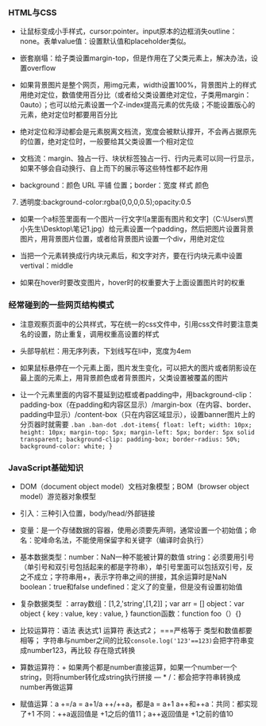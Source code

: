 ### HTML与CSS
+ 让鼠标变成小手样式，cursor:pointer。input原本的边框消失outline：none。表单value值：设置默认值和placeholder类似。

+ 嵌套崩塌：给子类设置margin-top，但是作用在了父类元素上，解决办法，设置overflow

+ 如果背景图片是整个网页，用img元素，width设置100%，背景图片上的样式用绝对定位，数值使用百分比（或者给父类设置绝对定位，子类用margin：0auto）；也可以给元素设置一个Z-index提高元素的优先级；不能设置版心的元素，绝对定位时都要用百分比

+ 绝对定位和浮动都会是元素脱离文档流，宽度会被默认撑开，不会再占据原先的位置，绝对定位时，一般要给其父类设置一个相对定位

+ 文档流：margin、独占一行、块状标签独占一行、行内元素可以同一行显示，如果不够会自动换行、自上而下的展示等这些特性都不起作用

+ background：颜色 URL 平铺 位置；border：宽度 样式 颜色

7. 透明度:background-color:rgba(0,0,0,0.5);opacity:0.5

+ 如果一个a标签里面有一个图片一行文字![a里面有图片和文字]（C:\Users\贾小先生\Desktop\笔记1.jpg）给元素设置一个padding，然后把图片设置背景图片，用背景图片位置，或者给背景图片设置一个div，用绝对定位

* 当把一个元素转换成行内块元素后，和文字对齐，要在行内块元素中设置vertival：middle

* 如果在hover时要改变图片，hover时的权重要大于上面设置图片时的权重



### 经常碰到的一些网页结构模式
+ 注意观察页面中的公共样式，写在统一的css文件中，引用css文件时要注意类名的设置，防止重复，调用权重高设置的样式

+ 头部导航栏：用无序列表，下划线写在li中，宽度为4em

+ 如果鼠标悬停在一个元素上面，图片发生变化，可以把大的图片或者阴影设在最上面的元素上，用背景颜色或者背景图片，父类设置被覆盖的图片

+ 让一个元素里面的内容不蔓延到边框或者padding中，用background-clip：padding-box（在padding和内容区显示）/margin-box（在内容、border、padding中显示）/content-box（只在内容区域显示），设置banner图片上的分页器时就需要
        ```
             .ban .ban-dot .dot-items{
	                      float: left;
	                      width: 10px;
	                      height: 10px;
	                      margin-top: 5px;
	                      margin-left: 5px;
	                      border: 5px solid transparent;
	                      background-clip: padding-box;
	                      border-radius: 50%;
	                      background-color: white;
                         }
        ```



### JavaScript基础知识

+ DOM（document object model）文档对象模型；BOM（browser object model）游览器对象模型

+ 引入：三种引入位置，body/head/外部链接

+ 变量：是一个存储数据的容器，使用必须要先声明，通常设置一个初始值；命名：驼峰命名法，不能使用保留字和关键字（编译时会执行）

+ 基本数据类型：number：NaN一种不能被计算的数值
                string：必须要用引号（单引号和双引号包括起来的都是字符串），单引号里面可以包括双引号，反之不成立；字符串用+，表示字符串之间的拼接，其余运算时是NaN
                boolean：true和false
                undefined：定义了的变量，但是没有设置初始值

+ 复杂数据类型 ：array数组：[1,2,'string',[1,2]]；var arr = []
                  object：var object {
                      key : value,
                      key : value,
                  }
                  faunction函数：function  foo（）{}

+ 比较运算符：语法 表达式1 运算符 表达式2；
              ===严格等于 类型和数值都要相等；
              字符串与number之间的比较`console.log('123'==123)`会把字符串变成number123，再比较  存在隐式转换

+ 算数运算符：+ 如果两个都是number直接运算，如果一个number一个string，则将number转化成string执行拼接 
              —  * /：都会把字符串转换成number再做运算

+ 赋值运算：a +=/a = a+1/a ++/++a，都是a = a+1
            a++和++a：共同：都实现了+1
                      不同：++a返回值是 +1之后的值11；a++返回值是 +1之前的值10
